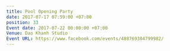 ```yaml
---
title: Pool Opening Party
date: 2017-07-17 07:59:00 +07:00
position: 33
Event date: 2017-07-22 00:00:00 +07:00
Venue: Dao Khanh Studio
Event URL: https://www.facebook.com/events/488769384799982/
---
```



